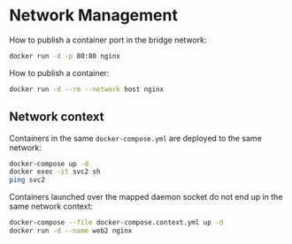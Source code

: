 # Network Management

How to publish a container port in the bridge network:

```bash
docker run -d -p 80:80 nginx
```

How to publish a container:

```bash
docker run -d --rm --network host nginx
```

## Network context

Containers in the same `docker-compose.yml` are deployed to the same network:

```bash
docker-compose up -d
docker exec -it svc2 sh
ping svc2
```

Containers launched over the mapped daemon socket do not end up in the same network context:

```bash
docker-compose --file docker-compose.context.yml up -d
docker run -d --name web2 nginx
```